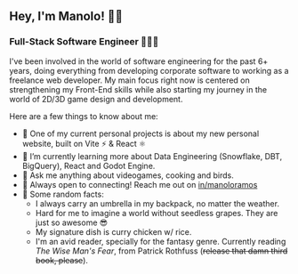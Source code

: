 ## Hey, I'm Manolo! 👋🏻

### Full-Stack Software Engineer 👨🏻‍💻

I've been involved in the world of software engineering for the past 6+ years, doing everything from developing corporate software to working as a freelance web developer. My main focus right now is centered on strengthening my Front-End skills while also starting my journey in the world of 2D/3D game design and development.

Here are a few things to know about me:

- 🔨 One of my current personal projects is about my new personal website, built on Vite ⚡ & React ⚛
- 🌱 I’m currently learning more about Data Engineering (Snowflake, DBT, BigQuery), React and Godot Engine.
- 💬 Ask me anything about videogames, cooking and birds.
- 💙 Always open to connecting! Reach me out on [in/manoloramos](https://www.linkedin.com/in/manoloramos/)
- 👀 Some random facts: 
  - I always carry an umbrella in my backpack, no matter the weather.
  - Hard for me to imagine a world without seedless grapes. They are just so awesome 😎
  - My signature dish is curry chicken w/ rice.
  - I'm an avid reader, specially for the fantasy genre. Currently reading *The Wise Man's Fear*, from Patrick Rothfuss (~~release that damn third book, please~~).

